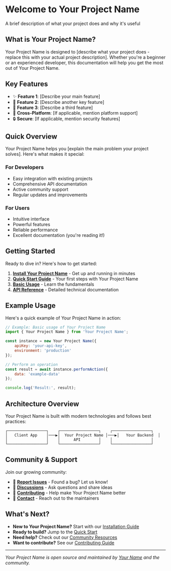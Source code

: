 # Welcome to Your Project Name

A brief description of what your project does and why it's useful

## What is Your Project Name?

Your Project Name is designed to [describe what your project does - replace this with your actual project description]. Whether you're a beginner or an experienced developer, this documentation will help you get the most out of Your Project Name.

## Key Features

- ✨ **Feature 1**: [Describe your main feature]
- 🚀 **Feature 2**: [Describe another key feature]
- 🔧 **Feature 3**: [Describe a third feature]
- 📱 **Cross-Platform**: [If applicable, mention platform support]
- 🔒 **Secure**: [If applicable, mention security features]

## Quick Overview

Your Project Name helps you [explain the main problem your project solves]. Here's what makes it special:

### For Developers
- Easy integration with existing projects
- Comprehensive API documentation
- Active community support
- Regular updates and improvements

### For Users
- Intuitive interface
- Powerful features
- Reliable performance
- Excellent documentation (you're reading it!)

## Getting Started

Ready to dive in? Here's how to get started:

1. **[Install Your Project Name](installation.md)** - Get up and running in minutes
2. **[Quick Start Guide](quick-start.md)** - Your first steps with Your Project Name
3. **[Basic Usage](guides/basic-usage.md)** - Learn the fundamentals
4. **[API Reference](api/overview.md)** - Detailed technical documentation

## Example Usage

Here's a quick example of Your Project Name in action:

```javascript
// Example: Basic usage of Your Project Name
import { Your Project Name } from 'Your Project Name';

const instance = new Your Project Name({
    apiKey: 'your-api-key',
    environment: 'production'
});

// Perform an operation
const result = await instance.performAction({
    data: 'example-data'
});

console.log('Result:', result);
```

## Architecture Overview

Your Project Name is built with modern technologies and follows best practices:

```
┌─────────────────┐    ┌─────────────────┐    ┌─────────────────┐
│   Client App    │───▶│  Your Project Name │───▶│   Your Backend  │
│                 │    │      API        │    │                 │
└─────────────────┘    └─────────────────┘    └─────────────────┘
```

## Community & Support

Join our growing community:

- 🐛 **[Report Issues](https://github.com/yourusername/yourproject/issues)** - Found a bug? Let us know!
- 💬 **[Discussions](https://github.com/yourusername/yourproject/discussions)** - Ask questions and share ideas
- 🤝 **[Contributing](https://github.com/yourusername/yourproject/blob/main/CONTRIBUTING.md)** - Help make Your Project Name better
- 📧 **[Contact](mailto:your.email@example.com)** - Reach out to the maintainers

## What's Next?

- **New to Your Project Name?** Start with our [Installation Guide](installation.md)
- **Ready to build?** Jump to the [Quick Start](quick-start.md)
- **Need help?** Check out our [Community Resources](community/index.md)
- **Want to contribute?** See our [Contributing Guide](community/contributing.md)

---

*Your Project Name is open source and maintained by [Your Name](https://github.com/yourusername/yourproject) and the community.*